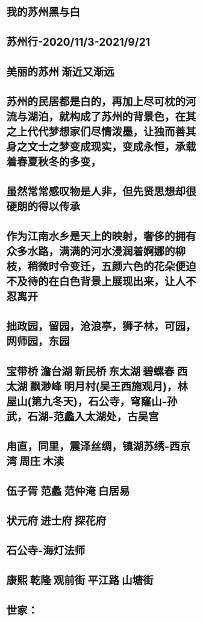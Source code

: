 # 我的苏州黑与白
# 苏州行-2020/11/3-2021/9/21
# 美丽的苏州   渐近又渐远

# 苏州的民居都是白的，再加上尽可枕的河流与湖泊，就构成了苏州的背景色，在其之上代代梦想家们尽情泼墨，让独而善其身之文士之梦变成现实，变成永恒，承载着春夏秋冬的多变，
# 虽然常常感叹物是人非，但先贤思想却很硬朗的得以传承  
# 作为江南水乡是天上的映射，奢侈的拥有众多水路，满满的河水浸润着婀娜的柳枝，稍微时令变迁，五颜六色的花朵便迫不及待的在白色背景上展现出来，让人不忍离开

# 拙政园，留园，沧浪亭，狮子林，可园，网师园，东园  
# 宝带桥  澹台湖  新民桥  东太湖  碧螺春  西太湖  飘渺峰   明月村(吴王西施观月)，林屋山(第九冬天)，石公寺，穹窿山-孙武，石湖-范蠡入太湖处，古吴宫
# 甪直，同里，震泽丝绸，镇湖苏绣-西京湾 周庄  木渎
# 伍子胥  范蠡  范仲淹  白居易  
# 状元府  进士府 探花府
# 石公寺-海灯法师  
# 康熙 乾隆 观前街 平江路  山塘街
# 世家：  

